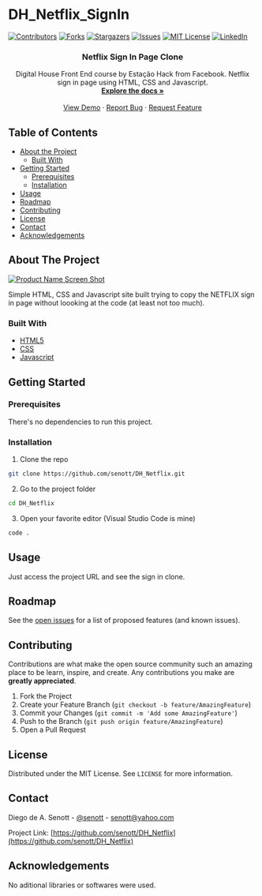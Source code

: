 # DH_Netflix_SignIn


<!--
*** Thanks for checking out this README Template. If you have a suggestion that would
*** make this better, please fork the repo and create a pull request or simply open
*** an issue with the tag "enhancement".
*** Thanks again! Now go create something AMAZING! :D
-->





<!-- PROJECT SHIELDS -->
<!--
*** I'm using markdown "reference style" links for readability.
*** Reference links are enclosed in brackets [ ] instead of parentheses ( ).
*** See the bottom of this document for the declaration of the reference variables
*** for contributors-url, forks-url, etc. This is an optional, concise syntax you may use.
*** https://www.markdownguide.org/basic-syntax/#reference-style-links
-->
[![Contributors][contributors-shield]][contributors-url]
[![Forks][forks-shield]][forks-url]
[![Stargazers][stars-shield]][stars-url]
[![Issues][issues-shield]][issues-url]
[![MIT License][license-shield]][license-url]
[![LinkedIn][linkedin-shield]][linkedin-url]



<p align="center">
  <h3 align="center">Netflix Sign In Page Clone</h3>

  <p align="center">
    Digital House Front End course by Estação Hack from Facebook. Netflix sign in page using HTML, CSS and Javascript.
    <br />
    <a href="https://github.com/senott/DH_Netflix"><strong>Explore the docs »</strong></a>
    <br />
    <br />
    <a href="https://netflix-signin-clone.netlify.app/">View Demo</a>
    ·
    <a href="https://github.com/senott/DH_Netflix/issues">Report Bug</a>
    ·
    <a href="https://github.com/senott/DH_Netflix/issues">Request Feature</a>
  </p>
</p>



<!-- TABLE OF CONTENTS -->
## Table of Contents

* [About the Project](#about-the-project)
  * [Built With](#built-with)
* [Getting Started](#getting-started)
  * [Prerequisites](#prerequisites)
  * [Installation](#installation)
* [Usage](#usage)
* [Roadmap](#roadmap)
* [Contributing](#contributing)
* [License](#license)
* [Contact](#contact)
* [Acknowledgements](#acknowledgements)



<!-- ABOUT THE PROJECT -->
## About The Project

[![Product Name Screen Shot][product-screenshot]](https://netflix-signin-clone.netlify.app/)

Simple HTML, CSS and Javascript site built trying to copy the NETFLIX sign in page without loooking at the code (at least not too much).

### Built With
* [HTML5](https://developer.mozilla.org/en-US/docs/Web/Guide/HTML/HTML5)
* [CSS](https://www.w3.org/Style/CSS/Overview.en.html)
* [Javascript](https://developer.mozilla.org/en-US/docs/Web/JavaScript)

<!-- GETTING STARTED -->
## Getting Started

### Prerequisites
There's no dependencies to run this project.

### Installation

1. Clone the repo
```sh
git clone https://github.com/senott/DH_Netflix.git
```
2. Go to the project folder
```sh
cd DH_Netflix
```
3. Open your favorite editor (Visual Studio Code is mine)
```sh
code .
```



<!-- USAGE EXAMPLES -->
## Usage

Just access the project URL and see the sign in clone.


<!-- ROADMAP -->
## Roadmap

See the [open issues](https://github.com/senott/DH_Netflix/issues) for a list of proposed features (and known issues).



<!-- CONTRIBUTING -->
## Contributing

Contributions are what make the open source community such an amazing place to be learn, inspire, and create. Any contributions you make are **greatly appreciated**.

1. Fork the Project
2. Create your Feature Branch (`git checkout -b feature/AmazingFeature`)
3. Commit your Changes (`git commit -m 'Add some AmazingFeature'`)
4. Push to the Branch (`git push origin feature/AmazingFeature`)
5. Open a Pull Request



<!-- LICENSE -->
## License

Distributed under the MIT License. See `LICENSE` for more information.



<!-- CONTACT -->
## Contact

Diego de A. Senott - [@senott](https://twitter.com/senott) - senott@yahoo.com

Project Link: [https://github.com/senott/DH_Netflix](https://github.com/senott/DH_Netflix)



<!-- ACKNOWLEDGEMENTS -->
## Acknowledgements
No aditional libraries or softwares were used.




<!-- MARKDOWN LINKS & IMAGES -->
<!-- https://www.markdownguide.org/basic-syntax/#reference-style-links -->
[contributors-shield]: https://img.shields.io/github/contributors/senott/DH_Netflix.svg?style=flat-square
[contributors-url]: https://github.com/senott/DH_Netflix/graphs/contributors
[forks-shield]: https://img.shields.io/github/forks/senott/DH_Netflix.svg?style=flat-square
[forks-url]: https://github.com/senott/DH_Netflix/network/members
[stars-shield]: https://img.shields.io/github/stars/senott/DH_Netflix.svg?style=flat-square
[stars-url]: https://github.com/senott/DH_Netflix/stargazers
[issues-shield]: https://img.shields.io/github/issues/senott/DH_Netflix.svg?style=flat-square
[issues-url]: https://github.com/senott/DH_Netflix/issues
[license-shield]: https://img.shields.io/github/license/senott/DH_Netflix.svg?style=flat-square
[license-url]: https://github.com/senott/DH_Netflix/blob/master/LICENSE.txt
[linkedin-shield]: https://img.shields.io/badge/-LinkedIn-black.svg?style=flat-square&logo=linkedin&colorB=555
[linkedin-url]: https://linkedin.com/in/senott
[product-screenshot]: assets/images/Screenshot.png
